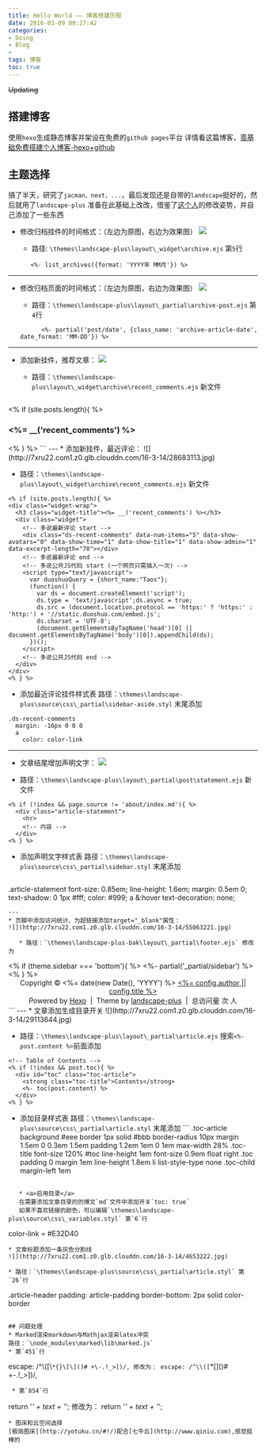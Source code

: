 ```yaml
---
title: Hello World —— 博客搭建历程
date: 2016-03-09 00:27:42
categories: 
- Doing
- Blog
- 
tags: 博客
toc: true
---
```


~~Updating~~

## 搭建博客
使用`hexo`生成静态博客并架设在免费的`github pages`平台
详情看这篇博客，[零基础免费搭建个人博客-hexo+github](http://hifor.net/2015/07/01/%E9%9B%B6%E5%9F%BA%E7%A1%80%E5%85%8D%E8%B4%B9%E6%90%AD%E5%BB%BA%E4%B8%AA%E4%BA%BA%E5%8D%9A%E5%AE%A2-hexo-github/)

<!--more-->

## 主题选择
搞了半天，研究了`jacman，next，...`，最后发现还是自带的`landscape`挺好的，然后就用了`landscape-plus`
准备在此基础上改改，借鉴了[这个人](http://shijiajie.com/2015/08/29/hexo-theme-landscape-plus-optimize/)的修改姿势，并自己添加了一些东西
* 修改归档挂件的时间格式：（左边为原图，右边为效果图）
![](http://7xru22.com1.z0.glb.clouddn.com/16-3-14/80562236.jpg)

   * 路径: `\themes\landscape-plus\layout\_widget\archive.ejs` 第`5`行
   ```
      <%- list_archives({format: 'YYYY年 MM月'}) %>

   ```
---
* 修改归档页面的时间格式：（左边为原图，右边为效果图）
![](http://7xru22.com1.z0.glb.clouddn.com/16-3-14/97283281.jpg)

   * 路径：`\themes\landscape-plus\layout\_partial\archive-post.ejs` 第`4`行
   ```
         <%- partial('post/date', {class_name: 'archive-article-date', date_format: 'MM-DD'}) %>
   ```
---
* 添加新挂件，推荐文章：
![](http://7xru22.com1.z0.glb.clouddn.com/16-3-14/51498733.jpg)

  * 路径：`\themes\landscape-plus\layout\_widget\archive\recent_comments.ejs` 新文件
  ```
<% if (site.posts.length){ %>
  <div class="widget-wrap">
    <h3 class="widget-title"><%= __('recent_comments') %></h3>
    <div class="widget">
      <!-- 多说最新评论 start -->
      <div class="ds-recent-comments" data-num-items="5" data-show-avatars="0" data-show-time="1" data-show-title="1" data-show-admin="1" data-excerpt-length="70"></div>
      <!-- 多说最新评论 end -->
      <!-- 多说公共JS代码 start (一个网页只需插入一次) -->
      <script type="text/javascript">
        var duoshuoQuery = {short_name:"Taos"};
        (function() {
          var ds = document.createElement('script');
          ds.type = 'text/javascript';ds.async = true;
          ds.src = (document.location.protocol == 'https:' ? 'https:' : 'http:') + '//static.duoshuo.com/embed.js';
          ds.charset = 'UTF-8';
          (document.getElementsByTagName('head')[0] || document.getElementsByTagName('body')[0]).appendChild(ds);
        })();
      </script>
      <!-- 多说公共JS代码 end -->
    </div>
  </div>
<% } %>
```
---
* 添加新挂件，最近评论：
![](http://7xru22.com1.z0.glb.clouddn.com/16-3-14/28683113.jpg)

  * 路径：`\themes\landscape-plus\layout\_widget\archive\recent_comments.ejs` 新文件
  ```
<% if (site.posts.length){ %>
  <div class="widget-wrap">
    <h3 class="widget-title"><%= __('recent_comments') %></h3>
    <div class="widget">
      <!-- 多说最新评论 start -->
      <div class="ds-recent-comments" data-num-items="5" data-show-avatars="0" data-show-time="1" data-show-title="1" data-show-admin="1" data-excerpt-length="70"></div>
      <!-- 多说最新评论 end -->
      <!-- 多说公共JS代码 start (一个网页只需插入一次) -->
      <script type="text/javascript">
        var duoshuoQuery = {short_name:"Taos"};
        (function() {
          var ds = document.createElement('script');
          ds.type = 'text/javascript';ds.async = true;
          ds.src = (document.location.protocol == 'https:' ? 'https:' : 'http:') + '//static.duoshuo.com/embed.js';
          ds.charset = 'UTF-8';
          (document.getElementsByTagName('head')[0] || document.getElementsByTagName('body')[0]).appendChild(ds);
        })();
      </script>
      <!-- 多说公共JS代码 end -->
    </div>
  </div>
<% } %>
```

 * <a>添加最近评论挂件样式表</a>
 路径：`\themes\landscape-plus\source\css\_partial\sidebar-aside.styl` 末尾添加
```
.ds-recent-comments
  margin: -16px 0 0 0
  a
    color: color-link
```
---
* 文章结尾增加声明文字：
![](http://7xru22.com1.z0.glb.clouddn.com/16-3-14/82348825.jpg)

 * 路径：`\themes\landscape-plus\layout\_partial\post\statement.ejs` 新文件
 ```
 <% if (!index && page.source != 'about/index.md'){ %>
   <div class="article-statement">
     <hr> 
	 <!-- 内容 -->
   </div>
 <% } %>
 ```

 * <a>添加声明文字样式表</a>
 路径：`\themes\landscape-plus\source\css\_partial\sidebar.styl` 末尾添加
    ```
.article-statement
  font-size: 0.85em;
  line-height: 1.6em;
  margin: 0.5em 0;
  text-shadow: 0 1px #fff;
  color: #999;
  a
    &:hover
      text-decoration: none;
```
---
* 页脚中添加访问统计、为超链接添加target="_blank"属性：
![](http://7xru22.com1.z0.glb.clouddn.com/16-3-14/55063221.jpg)

   * 路径：`\themes\landscape-plus-bak\layout\_partial\footer.ejs` 修改为
```
<footer id="footer">
  <script async src="https://dn-lbstatics.qbox.me/busuanzi/2.3/busuanzi.pure.mini.js"> </script>
  <% if (theme.sidebar === 'bottom'){ %>
    <%- partial('_partial/sidebar') %>
  <% } %>
  <div class="outer">
    <div id="footer-info" class="inner" align = "center">
      Copyright &copy; <%= date(new Date(), 'YYYY') %> 
	  <a href="/" target="_blank"> <%= config.author || config.title %> </a> <br>
      Powered by <a href="https://hexo.io/zh-cn/docs/index.html" target="_blank">Hexo</a>
	  &nbsp;|&nbsp;
      Theme by <a href="https://github.com/xiangming/landscape-plus" target="_blank">landscape-plus</a>
	  &nbsp;|&nbsp;
	  <span id="busuanzi_container_site_pv">
        总访问量 <a href="http://service.ibruce.info/" target="_blank"><span id="busuanzi_value_site_pv"></span></a> 次
      </span>
      <span id="busuanzi_container_site_uv">
        <a href="http://service.ibruce.info/" target="_blank"><span id="busuanzi_value_site_uv"></span></a> 人
      </span>  
    </div>
  </div>
    <!-- 为超链接加上target='_blank'属性 -->
	<script type="text/javascript">
		$(document).ready(function() {
			$('a[href^="http"]').each(function() {
			$(this).attr('target', '_blank');
		});
	});
	</script>
</footer>
```
---
* 文章添加生成目录开关
![](http://7xru22.com1.z0.glb.clouddn.com/16-3-14/29113644.jpg)

   * 路径：`\themes\landscape-plus\layout\_partial\article.ejs` 搜索`<%- post.content %>`前面添加
```
<!-- Table of Contents -->
<% if (!index && post.toc){ %>
  <div id="toc" class="toc-article">
    <strong class="toc-title">Contents</strong>
    <%- toc(post.content) %>
  </div>
<% } %>
```

   * <a>添加目录样式表</a>
    路径：`\themes\landscape-plus\source\css\_partial\article.styl` 末尾添加
    ```
.toc-article
  background #eee
  border 1px solid #bbb
  border-radius 10px
  margin 1.5em 0 0.3em 1.5em
  padding 1.2em 1em 0 1em
  max-width 28%
.toc-title
  font-size 120%
#toc
  line-height 1em
  font-size 0.9em
  float right
  .toc
    padding 0
    margin 1em
    line-height 1.8em
    li
      list-style-type none
  .toc-child 
    margin-left 1em
```

   * <a>启用目录</a>
   在需要添加文章目录的的博文`md`文件中添加开关`toc: true`
   如果不喜欢链接的颜色，可以编辑`\themes\landscape-plus\source\css\_variables.styl` 第`6`行
   ```
   color-link = #E32D40
   ```
* 文章标题添加一条灰色分割线
![](http://7xru22.com1.z0.glb.clouddn.com/16-3-14/4653222.jpg)

 * 路径：`\themes\landscape-plus\source\css\_partial\article.styl` 第`26`行
 ```
 .article-header
  padding: article-padding
  border-bottom: 2px solid color-border
 ```

## 问题处理
* Marked渲染markdown与Mathjax渲染latex冲突
路径：`\node_modules\marked\lib\marked.js`
 * 第`451`行
```
escape: /^\\([\\`*{}\[\]()# +\-.!_>])/,
修改为：
escape: /^\\([`*\[\]()# +\-.!_>])/,
```
 * 第`854`行
```
return '<em>' + text + '</em>';
修改为：
return '_' + text + '_';
```
* 图床和云空间选择
[极简图床](http://yotuku.cn/#!/)配合[七牛云](http://www.qiniu.com),感觉挺棒的

